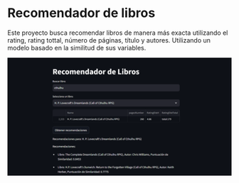 # Recomendador de libros

Este proyecto busca recomendar libros de manera más exacta utilizando el rating, rating tottal, número de páginas, título y autores. Utilizando un modelo basado en la similitud de sus variables.

![Descripción de la imagen](image.png)

